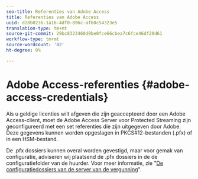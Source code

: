 ```yaml
---
seo-title: Referenties van Adobe Access
title: Referenties van Adobe Access
uuid: d28b0236-1a16-4df0-896c-afb0c54323e5
translation-type: tm+mt
source-git-commit: 29bc8323460d9be0fce66cbea7c6fce46df20d61
workflow-type: tm+mt
source-wordcount: '82'
ht-degree: 0%

---
```



# Adobe Access-referenties {#adobe-access-credentials}

Als u geldige licenties wilt afgeven die zijn geaccepteerd door een Adobe Access-client, moet de Adobe Access Server voor Protected Streaming zijn geconfigureerd met een set referenties die zijn uitgegeven door Adobe. Deze gegevens kunnen worden opgeslagen in PKCS#12-bestanden (.pfx) of in een HSM-bestand.

De .pfx dossiers kunnen overal worden gevestigd, maar voor gemak van configuratie, adviseren wij plaatsend de .pfx dossiers in de de configuratiefolder van de huurder. Voor meer informatie, zie &quot;[De configuratiedossiers van de server van de vergunning](../../aaxs-protected-streaming/aaxs-license-server-config-files/aaxs-configuration-directory-structure.md)&quot;.